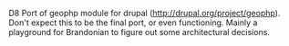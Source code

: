 D8 Port of geophp module for drupal (http://drupal.org/project/geophp). Don't expect this to be the final port, or even functioning. Mainly a playground for Brandonian to figure out some architectural decisions.
